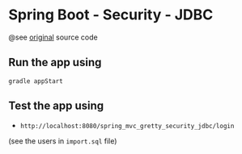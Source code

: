 Spring Boot - Security - JDBC
=============================

@see [original](https://github.com/PacktPublishing/Spring-5-in-7-Days-v-) source code

Run the app using 
-----------------
`gradle appStart`

Test the app using
------------------

- `http://localhost:8080/spring_mvc_gretty_security_jdbc/login`

(see the users in `import.sql` file)


